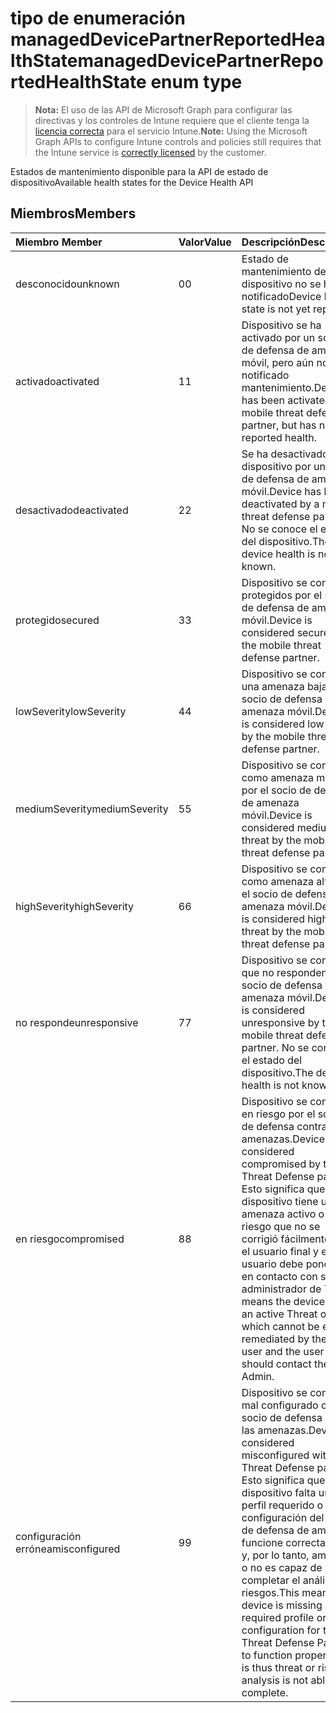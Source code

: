 # <a name="manageddevicepartnerreportedhealthstate-enum-type"></a><span data-ttu-id="1adc9-101">tipo de enumeración managedDevicePartnerReportedHealthState</span><span class="sxs-lookup"><span data-stu-id="1adc9-101">managedDevicePartnerReportedHealthState enum type</span></span>

> <span data-ttu-id="1adc9-102">**Nota:** El uso de las API de Microsoft Graph para configurar las directivas y los controles de Intune requiere que el cliente tenga la [licencia correcta](https://go.microsoft.com/fwlink/?linkid=839381) para el servicio Intune.</span><span class="sxs-lookup"><span data-stu-id="1adc9-102">**Note:** Using the Microsoft Graph APIs to configure Intune controls and policies still requires that the Intune service is [correctly licensed](https://go.microsoft.com/fwlink/?linkid=839381) by the customer.</span></span>

<span data-ttu-id="1adc9-103">Estados de mantenimiento disponible para la API de estado de dispositivo</span><span class="sxs-lookup"><span data-stu-id="1adc9-103">Available health states for the Device Health API</span></span>
## <a name="members"></a><span data-ttu-id="1adc9-104">Miembros</span><span class="sxs-lookup"><span data-stu-id="1adc9-104">Members</span></span>
|<span data-ttu-id="1adc9-105">Miembro	</span><span class="sxs-lookup"><span data-stu-id="1adc9-105">Member</span></span>|<span data-ttu-id="1adc9-106">Valor</span><span class="sxs-lookup"><span data-stu-id="1adc9-106">Value</span></span>|<span data-ttu-id="1adc9-107">Descripción</span><span class="sxs-lookup"><span data-stu-id="1adc9-107">Description</span></span>|
|:---|:---|:---|
|<span data-ttu-id="1adc9-108">desconocido</span><span class="sxs-lookup"><span data-stu-id="1adc9-108">unknown</span></span>|<span data-ttu-id="1adc9-109">0</span><span class="sxs-lookup"><span data-stu-id="1adc9-109">0</span></span>|<span data-ttu-id="1adc9-110">Estado de mantenimiento del dispositivo no se ha notificado</span><span class="sxs-lookup"><span data-stu-id="1adc9-110">Device health state is not yet reported</span></span>|
|<span data-ttu-id="1adc9-111">activado</span><span class="sxs-lookup"><span data-stu-id="1adc9-111">activated</span></span>|<span data-ttu-id="1adc9-112">1</span><span class="sxs-lookup"><span data-stu-id="1adc9-112">1</span></span>|<span data-ttu-id="1adc9-113">Dispositivo se ha activado por un socio de defensa de amenaza móvil, pero aún no ha notificado mantenimiento.</span><span class="sxs-lookup"><span data-stu-id="1adc9-113">Device has been activated by a mobile threat defense partner, but has not yet reported health.</span></span>|
|<span data-ttu-id="1adc9-114">desactivado</span><span class="sxs-lookup"><span data-stu-id="1adc9-114">deactivated</span></span>|<span data-ttu-id="1adc9-115">2</span><span class="sxs-lookup"><span data-stu-id="1adc9-115">2</span></span>|<span data-ttu-id="1adc9-116">Se ha desactivado el dispositivo por un socio de defensa de amenaza móvil.</span><span class="sxs-lookup"><span data-stu-id="1adc9-116">Device has been deactivated by a mobile threat defense partner.</span></span> <span data-ttu-id="1adc9-117">No se conoce el estado del dispositivo.</span><span class="sxs-lookup"><span data-stu-id="1adc9-117">The device health is not known.</span></span>|
|<span data-ttu-id="1adc9-118">protegido</span><span class="sxs-lookup"><span data-stu-id="1adc9-118">secured</span></span>|<span data-ttu-id="1adc9-119">3</span><span class="sxs-lookup"><span data-stu-id="1adc9-119">3</span></span>|<span data-ttu-id="1adc9-120">Dispositivo se considera protegidos por el socio de defensa de amenaza móvil.</span><span class="sxs-lookup"><span data-stu-id="1adc9-120">Device is considered secured by the mobile threat defense partner.</span></span>|
|<span data-ttu-id="1adc9-121">lowSeverity</span><span class="sxs-lookup"><span data-stu-id="1adc9-121">lowSeverity</span></span>|<span data-ttu-id="1adc9-122">4</span><span class="sxs-lookup"><span data-stu-id="1adc9-122">4</span></span>|<span data-ttu-id="1adc9-123">Dispositivo se considera una amenaza baja por el socio de defensa de amenaza móvil.</span><span class="sxs-lookup"><span data-stu-id="1adc9-123">Device is considered low threat by the mobile threat defense partner.</span></span>|
|<span data-ttu-id="1adc9-124">mediumSeverity</span><span class="sxs-lookup"><span data-stu-id="1adc9-124">mediumSeverity</span></span>|<span data-ttu-id="1adc9-125">5</span><span class="sxs-lookup"><span data-stu-id="1adc9-125">5</span></span>|<span data-ttu-id="1adc9-126">Dispositivo se considera como amenaza mediana por el socio de defensa de amenaza móvil.</span><span class="sxs-lookup"><span data-stu-id="1adc9-126">Device is considered medium threat by the mobile threat defense partner.</span></span>|
|<span data-ttu-id="1adc9-127">highSeverity</span><span class="sxs-lookup"><span data-stu-id="1adc9-127">highSeverity</span></span>|<span data-ttu-id="1adc9-128">6</span><span class="sxs-lookup"><span data-stu-id="1adc9-128">6</span></span>|<span data-ttu-id="1adc9-129">Dispositivo se considera como amenaza alto por el socio de defensa de amenaza móvil.</span><span class="sxs-lookup"><span data-stu-id="1adc9-129">Device is considered high threat by the mobile threat defense partner.</span></span>|
|<span data-ttu-id="1adc9-130">no responde</span><span class="sxs-lookup"><span data-stu-id="1adc9-130">unresponsive</span></span>|<span data-ttu-id="1adc9-131">7</span><span class="sxs-lookup"><span data-stu-id="1adc9-131">7</span></span>|<span data-ttu-id="1adc9-132">Dispositivo se considera que no responden por el socio de defensa de amenaza móvil.</span><span class="sxs-lookup"><span data-stu-id="1adc9-132">Device is considered unresponsive by the mobile threat defense partner.</span></span> <span data-ttu-id="1adc9-133">No se conoce el estado del dispositivo.</span><span class="sxs-lookup"><span data-stu-id="1adc9-133">The device health is not known.</span></span>|
|<span data-ttu-id="1adc9-134">en riesgo</span><span class="sxs-lookup"><span data-stu-id="1adc9-134">compromised</span></span>|<span data-ttu-id="1adc9-135">8</span><span class="sxs-lookup"><span data-stu-id="1adc9-135">8</span></span>|<span data-ttu-id="1adc9-136">Dispositivo se considera en riesgo por el socio de defensa contra las amenazas.</span><span class="sxs-lookup"><span data-stu-id="1adc9-136">Device is considered compromised by the Threat Defense partner.</span></span> <span data-ttu-id="1adc9-137">Esto significa que el dispositivo tiene una amenaza activo o el riesgo que no se corrigió fácilmente por el usuario final y el usuario debe ponerse en contacto con su administrador de TI.</span><span class="sxs-lookup"><span data-stu-id="1adc9-137">This means the device has an active Threat or Risk which cannot be easily remediated by the end user and the user should contact their IT Admin.</span></span>|
|<span data-ttu-id="1adc9-138">configuración errónea</span><span class="sxs-lookup"><span data-stu-id="1adc9-138">misconfigured</span></span>|<span data-ttu-id="1adc9-139">9</span><span class="sxs-lookup"><span data-stu-id="1adc9-139">9</span></span>|<span data-ttu-id="1adc9-140">Dispositivo se considera mal configurado con el socio de defensa contra las amenazas.</span><span class="sxs-lookup"><span data-stu-id="1adc9-140">Device is considered misconfigured with the Threat Defense partner.</span></span> <span data-ttu-id="1adc9-141">Esto significa que el dispositivo falta un perfil requerido o configuración del socio de defensa de amenaza funcione correctamente y, por lo tanto, amenaza o no es capaz de completar el análisis de riesgos.</span><span class="sxs-lookup"><span data-stu-id="1adc9-141">This means the device is missing a required profile or configuration for the Threat Defense Partner to function properly and is thus threat or risk analysis is not able to complete.</span></span>|



